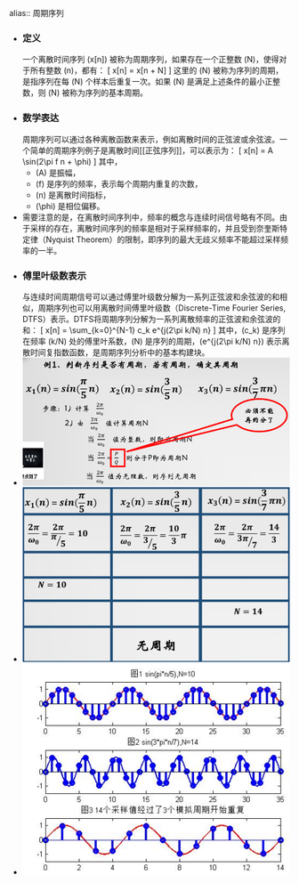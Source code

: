 alias:: 周期序列

- ### 定义
  一个离散时间序列 \(x[n]\) 被称为周期序列，如果存在一个正整数 \(N\)，使得对于所有整数 \(n\)，都有：
  \[ x[n] = x[n + N] \]
  这里的 \(N\) 被称为序列的周期，是指序列在每 \(N\) 个样本后重复一次。如果 \(N\) 是满足上述条件的最小正整数，则 \(N\) 被称为序列的基本周期。
- ### 数学表达
  周期序列可以通过各种离散函数来表示，例如离散时间的正弦波或余弦波。一个简单的周期序列例子是离散时间[[正弦序列]]，可以表示为：
  \[ x[n] = A \sin(2\pi f n + \phi) \]
  其中，
	- \(A\) 是振幅，
	- \(f\) 是序列的频率，表示每个周期内重复的次数，
	- \(n\) 是离散时间指标，
	- \(\phi\) 是相位偏移。
- 需要注意的是，在离散时间序列中，频率的概念与连续时间信号略有不同。由于采样的存在，离散时间序列的频率是相对于采样频率的，并且受到奈奎斯特定律（Nyquist Theorem）的限制，即序列的最大无歧义频率不能超过采样频率的一半。
- ### 傅里叶级数表示
  与连续时间周期信号可以通过傅里叶级数分解为一系列正弦波和余弦波的和相似，周期序列也可以用离散时间傅里叶级数（Discrete-Time Fourier Series, DTFS）表示。DTFS将周期序列分解为一系列离散频率的正弦波和余弦波的和：
  \[ x[n] = \sum_{k=0}^{N-1} c_k e^{j(2\pi k/N) n} \]
  其中，\(c_k\) 是序列在频率 \(k/N\) 处的傅里叶系数，\(N\) 是序列的周期，\(e^{j(2\pi k/N) n}\) 表示离散时间复指数函数，是周期序列分析中的基本构建块。
- ![image.png](../assets/image_1708021231311_0.png)
- ![image.png](../assets/image_1708021446325_0.png)
- ![image.png](../assets/image_1708021615337_0.png)